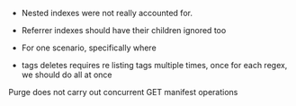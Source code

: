 - Nested indexes were not really accounted for.
- Referrer indexes should have their children ignored too
- For one scenario, specifically where 

- tags deletes requires re listing tags multiple times, once for each regex, we should do all at once

Purge does not carry out concurrent GET manifest operations
